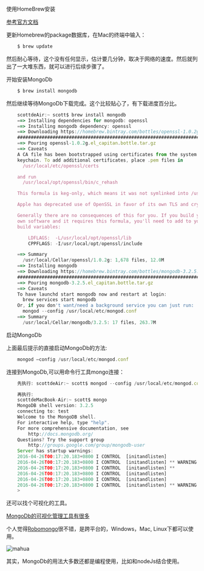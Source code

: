 
使用HomeBrew安装

[参考官方文档](https://docs.mongodb.org/manual/tutorial/install-mongodb-on-os-x/)

更新Homebrew的package数据库，在Mac的终端中输入：

```javascript
    $ brew update
```
然后耐心等待，这个没有任何显示，估计要几分钟，取决于网络的速度。然后就列出了一大堆东西，就可以进行后续步骤了。

开始安装MongoDb

```javascript
    $ brew install mongodb
```
然后继续等待MongoDb下载完成。这个比较贴心了，有下载进度百分比。

```javascript
    scottdeAir:~ scott$ brew install mongodb
    ==> Installing dependencies for mongodb: openssl
    ==> Installing mongodb dependency: openssl
    ==> Downloading https://homebrew.bintray.com/bottles/openssl-1.0.2g.el_capitan.b
    ######################################################################## 100.0%
    ==> Pouring openssl-1.0.2g.el_capitan.bottle.tar.gz
    ==> Caveats
    A CA file has been bootstrapped using certificates from the system
    keychain. To add additional certificates, place .pem files in
      /usr/local/etc/openssl/certs

    and run
      /usr/local/opt/openssl/bin/c_rehash

    This formula is keg-only, which means it was not symlinked into /usr/local.

    Apple has deprecated use of OpenSSL in favor of its own TLS and crypto libraries

    Generally there are no consequences of this for you. If you build your
    own software and it requires this formula, you'll need to add to your
    build variables:

        LDFLAGS:  -L/usr/local/opt/openssl/lib
        CPPFLAGS: -I/usr/local/opt/openssl/include

    ==> Summary
      /usr/local/Cellar/openssl/1.0.2g: 1,678 files, 12.0M
    ==> Installing mongodb
    ==> Downloading https://homebrew.bintray.com/bottles/mongodb-3.2.5.el_capitan.bo
    ######################################################################## 100.0%
    ==> Pouring mongodb-3.2.5.el_capitan.bottle.tar.gz
    ==> Caveats
    To have launchd start mongodb now and restart at login:
      brew services start mongodb
    Or, if you don't want/need a background service you can just run:
      mongod --config /usr/local/etc/mongod.conf
    ==> Summary
      /usr/local/Cellar/mongodb/3.2.5: 17 files, 263.7M
```
启动MongoDb

上面最后提示的直接启动MongoDb的方法:
```javascript
    mongod —config /usr/local/etc/mongod.conf
```
连接到MongoDb,可以用命令行工具mongo连接：
```javascript
    先执行: scottdeAir:~ scott$ mongod --config /usr/local/etc/mongod.conf
```
```javascript
    再执行:
    scottdeMacBook-Air:~ scott$ mongo
    MongoDB shell version: 3.2.5
    connecting to: test
    Welcome to the MongoDB shell.
    For interactive help, type "help".
    For more comprehensive documentation, see
    	http://docs.mongodb.org/
    Questions? Try the support group
    	http://groups.google.com/group/mongodb-user
    Server has startup warnings:
    2016-04-26T00:17:20.183+0800 I CONTROL  [initandlisten]
    2016-04-26T00:17:20.183+0800 I CONTROL  [initandlisten] ** WARNING: Access control is not enabled for the database.
    2016-04-26T00:17:20.183+0800 I CONTROL  [initandlisten] **          Read and write access to data and configuration is unrestricted.
    2016-04-26T00:17:20.183+0800 I CONTROL  [initandlisten]
    2016-04-26T00:17:20.183+0800 I CONTROL  [initandlisten]
    2016-04-26T00:17:20.183+0800 I CONTROL  [initandlisten] ** WARNING: soft rlimits too low. Number of files is 256, should be at least 1000
    >
```
还可以找个可视化的工具。

[MongoDb的可视化管理工具有很多](https://docs.mongodb.org/ecosystem/tools/administration-interfaces/)

个人觉得[Robomongo](http://www.robomongo.org/download)很不错，是跨平台的，Windows，Mac, Linux下都可以使用。

![mahua](http://eaglesjava.github.io/blog-img/1.png)

其实，MongoDb的用法大多数还都是编程使用，比如和nodeJs结合使用。



